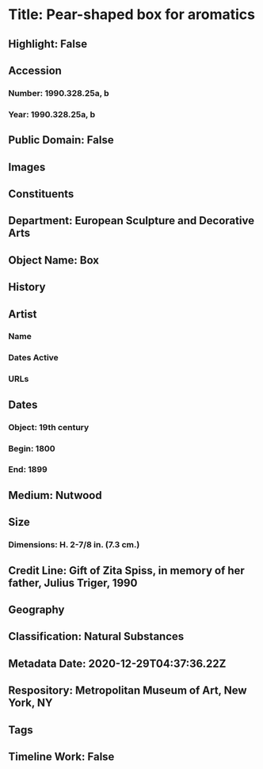 # Title: Pear-shaped box for aromatics
## Highlight: False
## Accession
### Number: 1990.328.25a, b
### Year: 1990.328.25a, b
## Public Domain: False
## Images
## Constituents
## Department: European Sculpture and Decorative Arts
## Object Name: Box
## History
## Artist
### Name
### Dates Active
### URLs
## Dates
### Object: 19th century
### Begin: 1800
### End: 1899
## Medium: Nutwood
## Size
### Dimensions: H. 2-7/8 in. (7.3 cm.)
## Credit Line: Gift of Zita Spiss, in memory of her father, Julius Triger, 1990
## Geography
## Classification: Natural Substances
## Metadata Date: 2020-12-29T04:37:36.22Z
## Respository: Metropolitan Museum of Art, New York, NY
## Tags
## Timeline Work: False
